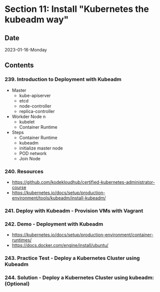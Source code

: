 # Section 11: Install "Kubernetes the kubeadm way"

## Date

2023-01-16-Monday

## Contents

### 239. Introduction to Deployment with Kubeadm

- Master
  - kube-apiserver
  - etcd
  - node-controller
  - replica-controller
- Workder Node n
  - kubelet
  - Container Runtime
- Steps
  - Container Runtime
  - kubeadm
  - initialize master node
  - POD network
  - Join Node

### 240. Resources

- https://github.com/kodekloudhub/certified-kubernetes-administrator-course
- https://kubernetes.io/docs/setup/production-environment/tools/kubeadm/install-kubeadm/

### 241. Deploy with Kubeadm - Provision VMs with Vagrant

### 242. Demo - Deployment with Kubeadm

- https://kubernetes.io/docs/setup/production-environment/container-runtimes/
- https://docs.docker.com/engine/install/ubuntu/

### 243. Practice Test - Deploy a Kubernetes Cluster using Kubeadm

### 244. Solution - Deploy a Kubernetes Cluster using kubeadm: (Optional)
